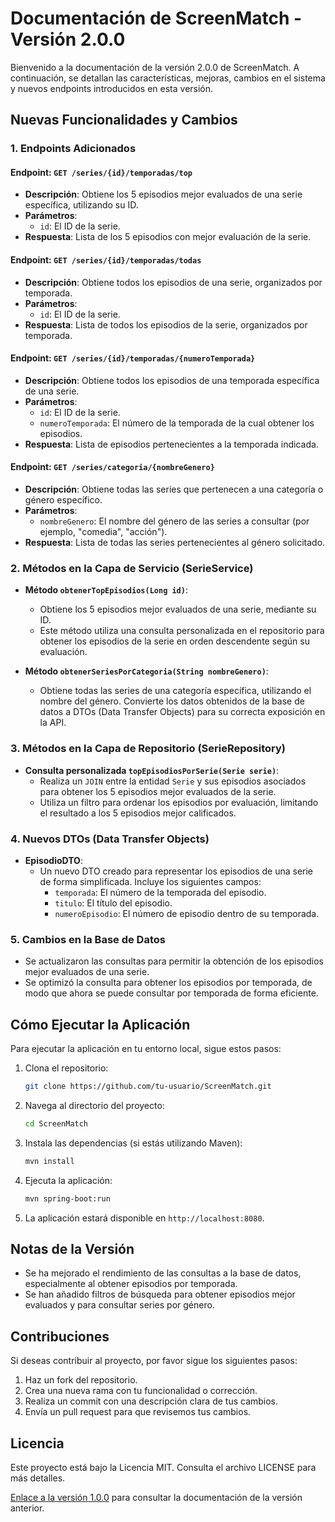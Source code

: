 # Documentación de ScreenMatch - Versión 2.0.0

Bienvenido a la documentación de la versión 2.0.0 de ScreenMatch. A continuación, se detallan las características, mejoras, cambios en el sistema y nuevos endpoints introducidos en esta versión.

## Nuevas Funcionalidades y Cambios

### 1. Endpoints Adicionados

#### Endpoint: `GET /series/{id}/temporadas/top`
- **Descripción**: Obtiene los 5 episodios mejor evaluados de una serie específica, utilizando su ID.
- **Parámetros**:
    - `id`: El ID de la serie.
- **Respuesta**: Lista de los 5 episodios con mejor evaluación de la serie.

#### Endpoint: `GET /series/{id}/temporadas/todas`
- **Descripción**: Obtiene todos los episodios de una serie, organizados por temporada.
- **Parámetros**:
    - `id`: El ID de la serie.
- **Respuesta**: Lista de todos los episodios de la serie, organizados por temporada.

#### Endpoint: `GET /series/{id}/temporadas/{numeroTemporada}`
- **Descripción**: Obtiene todos los episodios de una temporada específica de una serie.
- **Parámetros**:
    - `id`: El ID de la serie.
    - `numeroTemporada`: El número de la temporada de la cual obtener los episodios.
- **Respuesta**: Lista de episodios pertenecientes a la temporada indicada.

#### Endpoint: `GET /series/categoria/{nombreGenero}`
- **Descripción**: Obtiene todas las series que pertenecen a una categoría o género específico.
- **Parámetros**:
    - `nombreGenero`: El nombre del género de las series a consultar (por ejemplo, "comedia", "acción").
- **Respuesta**: Lista de todas las series pertenecientes al género solicitado.

### 2. Métodos en la Capa de Servicio (SerieService)

- **Método `obtenerTopEpisodios(Long id)`**:
    - Obtiene los 5 episodios mejor evaluados de una serie, mediante su ID.
    - Este método utiliza una consulta personalizada en el repositorio para obtener los episodios de la serie en orden descendente según su evaluación.

- **Método `obtenerSeriesPorCategoria(String nombreGenero)`**:
    - Obtiene todas las series de una categoría específica, utilizando el nombre del género. Convierte los datos obtenidos de la base de datos a DTOs (Data Transfer Objects) para su correcta exposición en la API.

### 3. Métodos en la Capa de Repositorio (SerieRepository)

- **Consulta personalizada `topEpisodiosPorSerie(Serie serie)`**:
    - Realiza un `JOIN` entre la entidad `Serie` y sus episodios asociados para obtener los 5 episodios mejor evaluados de la serie.
    - Utiliza un filtro para ordenar los episodios por evaluación, limitando el resultado a los 5 episodios mejor calificados.

### 4. Nuevos DTOs (Data Transfer Objects)

- **EpisodioDTO**:
    - Un nuevo DTO creado para representar los episodios de una serie de forma simplificada. Incluye los siguientes campos:
        - `temporada`: El número de la temporada del episodio.
        - `titulo`: El título del episodio.
        - `numeroEpisodio`: El número de episodio dentro de su temporada.

### 5. Cambios en la Base de Datos

- Se actualizaron las consultas para permitir la obtención de los episodios mejor evaluados de una serie.
- Se optimizó la consulta para obtener los episodios por temporada, de modo que ahora se puede consultar por temporada de forma eficiente.

## Cómo Ejecutar la Aplicación

Para ejecutar la aplicación en tu entorno local, sigue estos pasos:

1. Clona el repositorio:

   ```bash
   git clone https://github.com/tu-usuario/ScreenMatch.git
   ```

2. Navega al directorio del proyecto:

   ```bash
   cd ScreenMatch
   ```

3. Instala las dependencias (si estás utilizando Maven):

   ```bash
   mvn install
   ```

4. Ejecuta la aplicación:

   ```bash
   mvn spring-boot:run
   ```

5. La aplicación estará disponible en `http://localhost:8080`.

## Notas de la Versión

- Se ha mejorado el rendimiento de las consultas a la base de datos, especialmente al obtener episodios por temporada.
- Se han añadido filtros de búsqueda para obtener episodios mejor evaluados y para consultar series por género.

## Contribuciones

Si deseas contribuir al proyecto, por favor sigue los siguientes pasos:

1. Haz un fork del repositorio.
2. Crea una nueva rama con tu funcionalidad o corrección.
3. Realiza un commit con una descripción clara de tus cambios.
4. Envía un pull request para que revisemos tus cambios.

## Licencia

Este proyecto está bajo la Licencia MIT. Consulta el archivo LICENSE para más detalles.

[Enlace a la versión 1.0.0](./README-v1.md) para consultar la documentación de la versión anterior.